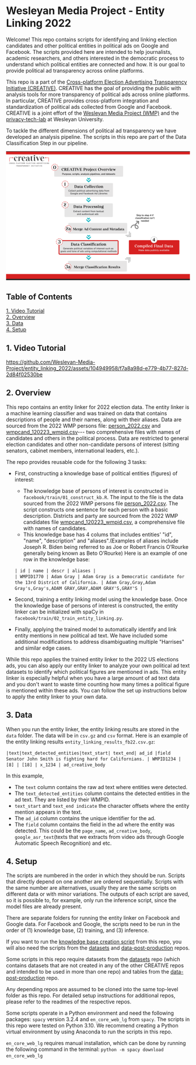 # Wesleyan Media Project - Entity Linking 2022

Welcome! This repo contains scripts for identifying and linking election candidates and other political entities in political ads on Google and Facebook. The scripts provided here are intended to help journalists, academic researchers, and others interested in the democratic process to understand which political entities are connected and how. It is our goal to provide political ad transparency across online platforms.

This repo is a part of the [Cross-platform Election Advertising Transparency Initiative (CREATIVE)](https://www.creativewmp.com/). CREATIVE has the goal of providing the public with analysis tools for more transparency of political ads across online platforms. In particular, CREATIVE provides cross-platform integration and standardization of political ads collected from Google and Facebook. CREATIVE is a joint effort of the [Wesleyan Media Project (WMP)](https://mediaproject.wesleyan.edu/) and the [privacy-tech-lab](https://privacytechlab.org/) at Wesleyan University.

To tackle the different dimensions of political ad transparency we have developed an analysis pipeline. The scripts in this repo are part of the Data Classification Step in our pipeline.

![A picture of the repo pipeline with this repo highlighted](Creative_Pipelines.png)




## Table of Contents
[1. Video Tutorial](#1-video-tutorial)  
[2. Overview](#2-overview)  
[3. Data](#3-data)  
[4. Setup](#4-setup)

## 1. Video Tutorial 
https://github.com/Wesleyan-Media-Project/entity_linking_2022/assets/104949958/f7a8a98d-e779-4b77-827d-2d84f02530be

## 2. Overview

This repo contains an entity linker for 2022 election data. The entity linker is a machine learning classifier and was trained on data that contains descriptions of people and their names, along with their aliases. Data are sourced from the 2022 WMP persons file: [person_2022.csv](https://github.com/Wesleyan-Media-Project/datasets/blob/main/people/person_2022.csv) and [wmpcand_120223_wmpid.csv](https://github.com/Wesleyan-Media-Project/datasets/blob/main/candidates/wmpcand_120223_wmpid.csv)--- two comprehensive files with names of candidates and others in the political process. Data are restricted to general election candidates and other non-candidate persons of interest (sitting senators, cabinet members, international leaders, etc.).

The repo provides reusable code for the following 3 tasks:

- First, constructing a knowledge base of political entities (figures) of interest:

  - The knowledge base of persons of interest is constructed in `facebook/train/01_construct_kb.R`. The input to the file is the data sourced from the 2022 WMP persons file [person_2022.csv](https://github.com/Wesleyan-Media-Project/datasets/blob/main/people/person_2022.csv). The script constructs one sentence for each person with a basic description. Districts and party are sourced from the 2022 WMP candidates file [wmpcand_120223_wmpid.csv](https://github.com/Wesleyan-Media-Project/datasets/blob/main/candidates/wmpcand_120223_wmpid.csv), a comprehensive file with names of candidates.
  - This knowledge base has 4 colums that includes entities' "id", "name", "description" and "aliases".(Examples of aliases include Joseph R. Biden being referred to as Joe or Robert Francis O’Rourke generally being known as Beto O’Rourke) Here is an example of one row in the knowledge base:

  ```csv
  | id | name | descr | aliases |
  | WMPID1770 | Adam Gray | Adam Gray is a Democratic candidate for the 13rd District of California. | Adam Gray,Gray,Adam Gray's,Gray's,ADAM GRAY,GRAY,ADAM GRAY'S,GRAY'S |
  ```

- Second, training a entity linking model using the knowledge base. Once the knowledge base of persons of interest is constructed, the entity linker can be initialized with spaCy in `facebook/train/02_train_entity_linking.py`.
- Finally, applying the trained model to automatically identify and link entity mentions in new political ad text. We have included some additional modifications to address disambiguating multiple "Harrises" and similar edge cases.

While this repo applies the trained entity linker to the 2022 US elections ads, you can also apply our entity linker to analyze your own political ad text datasets to identify which political figures are mentioned in ads. This entity linker is especially helpful when you have a large amount of ad text data and you don't want to waste time counting how many times a political figure is mentioned within these ads. You can follow the set up instructions below to apply the entity linker to your own data.

## 3. Data

When you run the entity linker, the entity linking results are stored in the `data` folder. The data will be in `csv.gz` and `csv` format. Here is an example of the entity linking results `entity_linking_results_fb22.csv.gz`:

```csv
|text|text_detected_entities|text_start| text_end| ad_id |field
Senator John Smith is fighting hard for Californians. | WMPID1234 | [8] | [18] | x_1234 | ad_creative_body
```

In this example,

- The `text` column contains the raw ad text where entities were detected.
- The `text_detected_entities` column contains the detected entities in the ad text. They are listed by their WMPID.
- `text_start` and `text_end indicate` the character offsets where the entity mention appears in the text.
- The `ad_id` column contains the unique identifier for the ad.
- The `field` column contains the field in the ad where the entity was detected. This could be the `page_name`, `ad_creative_body`, `google_asr_text`(texts that we extracts from video ads through Google Automatic Speech Recognition) and etc.

## 4. Setup

The scripts are numbered in the order in which they should be run. Scripts that directly depend on one another are ordered sequentially. Scripts with the same number are alternatives, usually they are the same scripts on different data or with minor variations. The outputs of each script are saved, so it is possible to, for example, only run the inference script, since the model files are already present.

There are separate folders for running the entity linker on Facebook and Google data. For Facebook and Google, the scripts need to be run in the order of (1) knowledge base, (2) training, and (3) inference.

If you want to run the [knowledge base creation script](https://github.com/Wesleyan-Media-Project/entity_linking_2022/tree/main/facebook/knowledge_base) from this repo, you will also need the scripts from the [datasets](https://github.com/Wesleyan-Media-Project/datasets) and [data-post-production](https://github.com/Wesleyan-Media-Project/data-post-production) repos.

Some scripts in this repo require datasets from the [datasets](https://github.com/Wesleyan-Media-Project/datasets) repo (which contains datasets that are not created in any of the other CREATIVE repos and intended to be used in more than one repo) and tables from the [data-post-production](https://github.com/Wesleyan-Media-Project/data-post-production) repo.

Any depending repos are assumed to be cloned into the same top-level folder as this repo. For detailed setup instructions for additional repos, please refer to the readmes of the respective repos.

Some scripts operate in a Python environment and need the following packages: `spacy` version 3.2.4 and `en_core_web_lg` from `spacy`. The scripts in this repo were tested on Python 3.10. We recommend creating a Python virtual environment by using Anaconda to run the scripts in this repo.

`en_core_web_lg` requires manual installation, which can be done by running the following command in the terminal:
`python -m spacy download en_core_web_lg`
